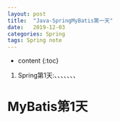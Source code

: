 ```yaml
---
layout: post
title:  "Java-SpringMyBatis第一天"
date:   2019-12-03
categories: Spring
tags: Spring note
---
```


* content
{:toc}

1. Spring第1天:、、、、、、、










# MyBatis第1天
## 












